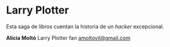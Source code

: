# Larry Plotter

Esta saga de libros cuentan la historia de un *hacker* excepcional.

**Alicia Moltó** Larry Plotter fan
amoltovil@gmail.com

